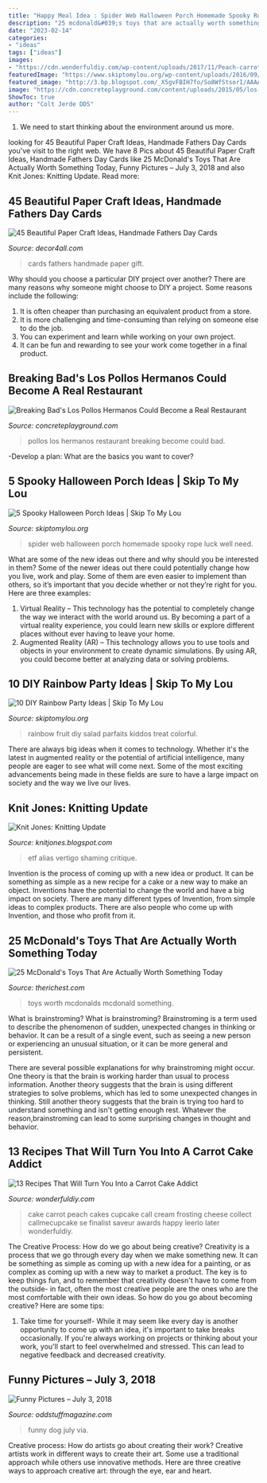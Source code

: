 ```yaml
---
title: "Happy Meal Idea : Spider Web Halloween Porch Homemade Spooky Rope Luck Well Need"
description: "25 mcdonald&#039;s toys that are actually worth something today"
date: "2023-02-14"
categories:
- "ideas"
tags: ["ideas"]
images:
- "https://cdn.wonderfuldiy.com/wp-content/uploads/2017/11/Peach-carrot-cake--682x1024.jpeg"
featuredImage: "https://www.skiptomylou.org/wp-content/uploads/2016/09/Homemade-spider-web.jpg"
featured_image: "http://3.bp.blogspot.com/_X5gvFBIH7fo/So8WfStsorI/AAAAAAAACbs/0tChcJRcars/w1200-h630-p-k-no-nu/New+013.jpg"
image: "https://cdn.concreteplayground.com/content/uploads/2015/05/los-pollos-bb.jpg"
ShowToc: true
author: "Colt Jerde DDS"
---
```



1. We need to start thinking about the environment around us more.

	

		
looking for 45 Beautiful Paper Craft Ideas, Handmade Fathers Day Cards you've visit to the right web. We have 8 Pics about 45 Beautiful Paper Craft Ideas, Handmade Fathers Day Cards like 25 McDonald&#039;s Toys That Are Actually Worth Something Today, Funny Pictures – July 3, 2018 and also Knit Jones: Knitting Update. Read more:
		
    
## 45 Beautiful Paper Craft Ideas, Handmade Fathers Day Cards

<img loading=lazy src="https://decor4all.com/wp-content/uploads/2019/06/handmade-cards-fathers-day-gift-ideas-22.jpg" onerror="this.onerror=null;this.src='https://tse4.mm.bing.net/th?id=OIP.JgQopUyHU2VEQNEtfD85LQHaHa&amp;pid=15.1';" alt="45 Beautiful Paper Craft Ideas, Handmade Fathers Day Cards">

_Source: decor4all.com_

>cards fathers handmade paper gift. 

	

Why should you choose a particular DIY project over another?
There are many reasons why someone might choose to DIY a project. Some reasons include the following: 
1) It is often cheaper than purchasing an equivalent product from a store.
2) It is more challenging and time-consuming than relying on someone else to do the job.
3) You can experiment and learn while working on your own project.
4) It can be fun and rewarding to see your work come together in a final product.

    
## Breaking Bad&#039;s Los Pollos Hermanos Could Become A Real Restaurant

<img loading=lazy src="https://cdn.concreteplayground.com/content/uploads/2015/05/los-pollos-bb.jpg" onerror="this.onerror=null;this.src='https://tse2.mm.bing.net/th?id=OIP.9QL5M0sQ9QASO6VQNradDwHaEg&amp;pid=15.1';" alt="Breaking Bad&#039;s Los Pollos Hermanos Could Become a Real Restaurant">

_Source: concreteplayground.com_

>pollos los hermanos restaurant breaking become could bad. 

	

-Develop a plan: What are the basics you want to cover?

    
## 5 Spooky Halloween Porch Ideas | Skip To My Lou

<img loading=lazy src="https://www.skiptomylou.org/wp-content/uploads/2016/09/Homemade-spider-web.jpg" onerror="this.onerror=null;this.src='https://tse4.mm.bing.net/th?id=OIP.Ip24x-s3fobXPs4KZcA3WwHaLE&amp;pid=15.1';" alt="5 Spooky Halloween Porch Ideas | Skip To My Lou">

_Source: skiptomylou.org_

>spider web halloween porch homemade spooky rope luck well need. 

	

What are some of the new ideas out there and why should you be interested in them?
Some of the newer ideas out there could potentially change how you live, work and play. Some of them are even easier to implement than others, so it’s important that you decide whether or not they’re right for you. Here are three examples: 
1) Virtual Reality – This technology has the potential to completely change the way we interact with the world around us. By becoming a part of a virtual reality experience, you could learn new skills or explore different places without ever having to leave your home. 
2) Augmented Reality (AR) – This technology allows you to use tools and objects in your environment to create dynamic simulations. By using AR, you could become better at analyzing data or solving problems.

    
## 10 DIY Rainbow Party Ideas | Skip To My Lou

<img loading=lazy src="https://www.skiptomylou.org/wp-content/uploads/2016/03/rainbow-fruit-salad-parfaits.jpg" onerror="this.onerror=null;this.src='https://tse4.mm.bing.net/th?id=OIP.PoyoqGVpMA5wgbiPlirMAAHaLH&amp;pid=15.1';" alt="10 DIY Rainbow Party Ideas | Skip To My Lou">

_Source: skiptomylou.org_

>rainbow fruit diy salad parfaits kiddos treat colorful. 

	

There are always big ideas when it comes to technology. Whether it's the latest in augmented reality or the potential of artificial intelligence, many people are eager to see what will come next. Some of the most exciting advancements being made in these fields are sure to have a large impact on society and the way we live our lives.

    
## Knit Jones: Knitting Update

<img loading=lazy src="http://3.bp.blogspot.com/_X5gvFBIH7fo/So8WfStsorI/AAAAAAAACbs/0tChcJRcars/w1200-h630-p-k-no-nu/New+013.jpg" onerror="this.onerror=null;this.src='https://tse4.mm.bing.net/th?id=OIP.VgQACp7Lskz6-4LxBX4COgHaD4&amp;pid=15.1';" alt="Knit Jones: Knitting Update">

_Source: knitjones.blogspot.com_

>etf alias vertigo shaming critique. 

	

Invention is the process of coming up with a new idea or product. It can be something as simple as a new recipe for a cake or a new way to make an object. Inventions have the potential to change the world and have a big impact on society. There are many different types of Invention, from simple ideas to complex products. There are also people who come up with Invention, and those who profit from it.

    
## 25 McDonald&#039;s Toys That Are Actually Worth Something Today

<img loading=lazy src="https://static3.therichestimages.com/wordpress/wp-content/uploads/2018/07/Untitled-design-23-10.jpg" onerror="this.onerror=null;this.src='https://tse1.mm.bing.net/th?id=OIP.Gb6p64_E2OTLBJXfm0qqIwHaDt&amp;pid=15.1';" alt="25 McDonald&#039;s Toys That Are Actually Worth Something Today">

_Source: therichest.com_

>toys worth mcdonalds mcdonald something. 

	

What is brainstroming?
What is brainstroming?
Brainstroming is a term used to describe the phenomenon of sudden, unexpected changes in thinking or behavior. It can be a result of a single event, such as seeing a new person or experiencing an unusual situation, or it can be more general and persistent.

There are several possible explanations for why brainstroming might occur. One theory is that the brain is working harder than usual to process information. Another theory suggests that the brain is using different strategies to solve problems, which has led to some unexpected changes in thinking. Still another theory suggests that the brain is trying too hard to understand something and isn't getting enough rest. Whatever the reason,brainstroming can lead to some surprising changes in thought and behavior.

    
## 13 Recipes That Will Turn You Into A Carrot Cake Addict

<img loading=lazy src="https://cdn.wonderfuldiy.com/wp-content/uploads/2017/11/Peach-carrot-cake--682x1024.jpeg" onerror="this.onerror=null;this.src='https://tse1.mm.bing.net/th?id=OIP.7xngI3fdY22xN_VvFDq1tgHaLH&amp;pid=15.1';" alt="13 Recipes That Will Turn You Into a Carrot Cake Addict">

_Source: wonderfuldiy.com_

>cake carrot peach cakes cupcake call cream frosting cheese collect callmecupcake se finalist saveur awards happy leerlo later wonderfuldiy. 

	

The Creative Process: How do we go about being creative?
Creativity is a process that we go through every day when we make something new. It can be something as simple as coming up with a new idea for a painting, or as complex as coming up with a new way to market a product. The key is to keep things fun, and to remember that creativity doesn't have to come from the outside- in fact, often the most creative people are the ones who are the most comfortable with their own ideas. So how do you go about becoming creative? Here are some tips: 
1) Take time for yourself- While it may seem like every day is another opportunity to come up with an idea, it's important to take breaks occasionally. If you're always working on projects or thinking about your work, you'll start to feel overwhelmed and stressed. This can lead to negative feedback and decreased creativity.

    
## Funny Pictures – July 3, 2018

<img loading=lazy src="https://oddstuffmagazine.com/wp-content/uploads/2018/07/genetically-modified-dog.jpg" onerror="this.onerror=null;this.src='https://tse3.mm.bing.net/th?id=OIP.JBunDQ0l2Ho39Sv7THMQ7wHaHF&amp;pid=15.1';" alt="Funny Pictures – July 3, 2018">

_Source: oddstuffmagazine.com_

>funny dog july via. 

	

Creative process: How do artists go about creating their work?
Creative artists work in different ways to create their art. Some use a traditional approach while others use innovative methods. Here are three creative ways to approach creative art: through the eye, ear and heart.

